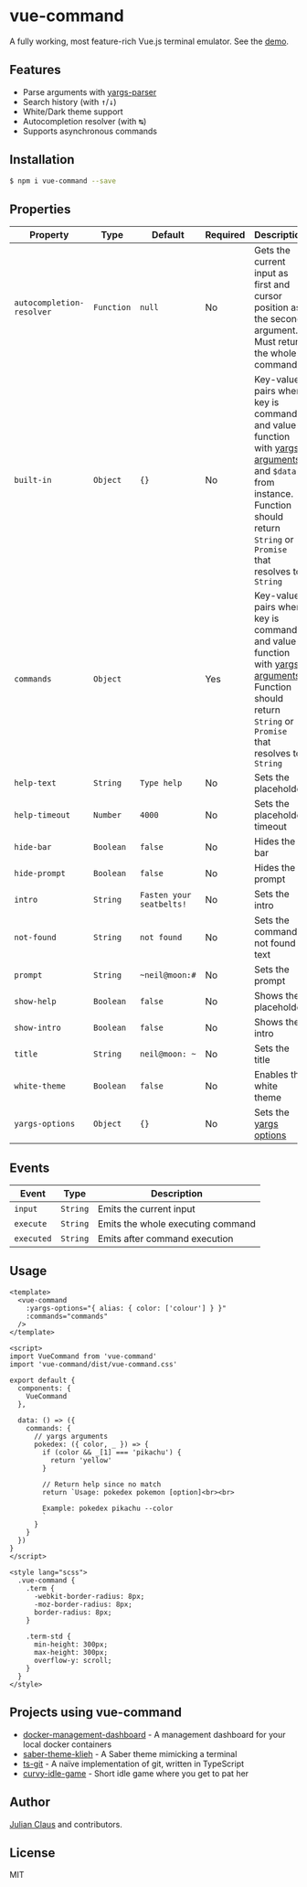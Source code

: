 # vue-command

A fully working, most feature-rich Vue.js terminal emulator. See the [demo](https://ndabap.github.io/vue-command/).

## Features

- Parse arguments with [yargs-parser](https://www.npmjs.com/package/yargs-parser)
- Search history (with <kbd>↑</kbd>/<kbd>↓</kbd>)
- White/Dark theme support
- Autocompletion resolver (with <kbd>↹</kbd>)
- Supports asynchronous commands

## Installation

```bash
$ npm i vue-command --save
```

## Properties

| Property                  | Type       | Default                  | Required | Description                                                                                                                                                                                                                       |
|---------------------------|------------|--------------------------|----------|-----------------------------------------------------------------------------------------------------------------------------------------------------------------------------------------------------------------------------------|
| `autocompletion-resolver` | `Function` | `null`                   | No       | Gets the current input as first and cursor position as the second argument. Must return the whole command                                                                                                                         |
| `built-in`                | `Object`   | `{}`                     | No       | Key-value pairs where key is command and value is function with [yargs arguments](https://github.com/yargs/yargs-parser#readme) and `$data` from instance. Function should return `String` or `Promise` that resolves to `String` |
| `commands`                | `Object`   |                          | Yes      | Key-value pairs where key is command and value is function with [yargs arguments](https://github.com/yargs/yargs-parser#readme). Function should return `String` or `Promise` that resolves to `String`                           |
| `help-text`               | `String`   | `Type help`              | No       | Sets the placeholder                                                                                                                                                                                                              |
| `help-timeout`            | `Number`   | `4000`                   | No       | Sets the placeholder timeout                                                                                                                                                                                                      |
| `hide-bar`                | `Boolean`  | `false`                  | No       | Hides the bar                                                                                                                                                                                                                     |
| `hide-prompt`             | `Boolean`  | `false`                  | No       | Hides the prompt                                                                                                                                                                                                                  |
| `intro`                   | `String`   | `Fasten your seatbelts!` | No       | Sets the intro                                                                                                                                                                                                                    |
| `not-found`               | `String`   | `not found`              | No       | Sets the command not found text                                                                                                                                                                                                   |
| `prompt`                  | `String`   | `~neil@moon:#`           | No       | Sets the prompt                                                                                                                                                                                                                   |
| `show-help`               | `Boolean`  | `false`                  | No       | Shows the placeholder                                                                                                                                                                                                             |
| `show-intro`              | `Boolean`  | `false`                  | No       | Shows the intro                                                                                                                                                                                                                   |
| `title`                   | `String`   | `neil@moon: ~`           | No       | Sets the title                                                                                                                                                                                                                    |
| `white-theme`             | `Boolean`  | `false`                  | No       | Enables the white theme                                                                                                                                                                                                           |
| `yargs-options`           | `Object`   | `{}`                     | No       | Sets the [yargs options](https://github.com/yargs/yargs-parser#readme)                                                                                                                                                            |


## Events

| Event     | Type        | Description                       |
|-----------|-------------|-----------------------------------|
| `input`   | `String`    | Emits the current input           |
| `execute` | `String`    | Emits the whole executing command |
| `executed`| `String`    | Emits after command execution     |

## Usage

```vue
<template>
  <vue-command
    :yargs-options="{ alias: { color: ['colour'] } }"
    :commands="commands"
  />
</template>

<script>
import VueCommand from 'vue-command'
import 'vue-command/dist/vue-command.css'

export default {
  components: {
    VueCommand
  },

  data: () => ({
    commands: {
      // yargs arguments
      pokedex: ({ color, _ }) => {
        if (color && _[1] === 'pikachu') {
          return 'yellow'
        }
        
        // Return help since no match
        return `Usage: pokedex pokemon [option]<br><br>

        Example: pokedex pikachu --color
        `
      }
    }
  })
}
</script>

<style lang="scss">
  .vue-command {
    .term {
      -webkit-border-radius: 8px;
      -moz-border-radius: 8px;
      border-radius: 8px;
    }

    .term-std {
      min-height: 300px;
      max-height: 300px;
      overflow-y: scroll;
    }
  }
</style>
```

## Projects using vue-command

- [docker-management-dashboard](https://github.com/zero4994/docker-management-dashboard) - A management dashboard for your local docker containers
- [saber-theme-klieh](https://github.com/krmax44/saber-theme-klieh) - A Saber theme mimicking a terminal
- [ts-git](https://github.com/nfriend/ts-git) - A naïve implementation of git, written in TypeScript
- [curvy-idle-game](https://github.com/n4n0GH/curvy-idle-game) - Short idle game where you get to pat her

## Author

[Julian Claus](https://www.julian-claus.de) and contributors.

## License

MIT
